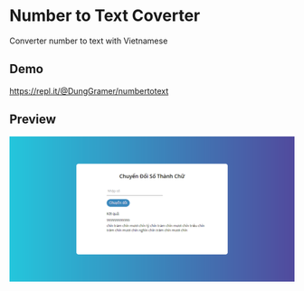 # Number to Text Coverter
Converter number to text with Vietnamese  

## Demo
<a target="_blank">https://repl.it/@DungGramer/numbertotext</a>
## Preview
![prevew](preview.png)

